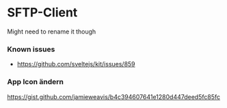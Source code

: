 # SFTP-Client

Might need to rename it though

### Known issues

-   https://github.com/sveltejs/kit/issues/859

### App Icon ändern

https://gist.github.com/jamieweavis/b4c394607641e1280d447deed5fc85fc
